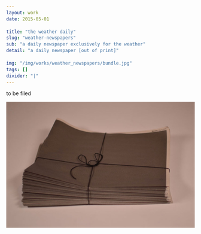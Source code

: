 ```yaml
---
layout: work
date: 2015-05-01

title: "the weather daily"
slug: "weather-newspapers"
sub: "a daily newspaper exclusively for the weather"
detail: "a daily newspaper [out of print]"

img: "/img/works/weather_newspapers/bundle.jpg"
tags: []
divider: "|"
---
```


to be filed

![bundle](/img/works/weather_newspapers/bundle.jpg)
